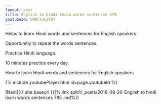 ```yaml
---
layout: post
title: English to hindi learn words sentences 379 
youtubeId: UHNlToCztGY
---
```

 
 
Helps to learn Hindi words and sentences for English speakers.

Opportunitiy to repeat the words sentences. 

Practice Hindi language. 
 
10 minutes practice every day. 
 
How to learn Hindi words and sentences for English speakers 
 
{% include youtubePlayer.html id=page.youtubeId %}
 
 
[Next]({{ site.baseurl }}{% link  split1/_posts/2016-09-20-English to hindi learn words sentences 785 .md%})
 
